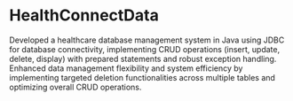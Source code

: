 # HealthConnectData
Developed a healthcare database management system in Java using JDBC for database connectivity, implementing CRUD operations (insert, update, delete, display) with prepared statements and robust exception handling.                                                                                                                                       
Enhanced data management flexibility and system efficiency by implementing targeted deletion functionalities across multiple tables and optimizing overall CRUD operations.
